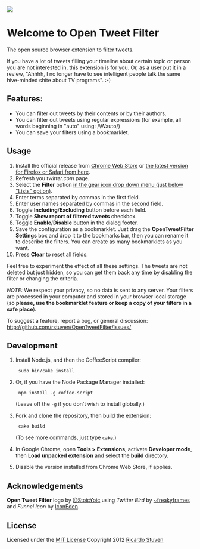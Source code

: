 <img src="https://github.com/rstuven/OpenTweetFilter/raw/master/assets/tile.440x280.png">

# Welcome to Open Tweet Filter

The open source browser extension to filter tweets.

If you have a lot of tweets filling your timeline about certain topic or person you are not interested in, this extension is for you.
Or, as a user put it in a review, "Ahhhh, I no longer have to see intelligent people talk the same hive-minded shite about TV programs". :-)

## Features:
- You can filter out tweets by their contents or by their authors.
- You can filter out tweets using regular expressions (for example, all words beginning in "auto" using:  /\Wauto/) 
- You can save your filters using a bookmarklet.

## Usage

1. Install the official release from [Chrome Web Store](https://chrome.google.com/webstore/detail/bdmjagdcpkfpebaaffpafncgkleijako) or [the latest version for Firefox or Safari from here](https://github.com/rstuven/OpenTweetFilter/tree/packages).
1. Refresh you *twitter.com* page.
1. Select the **Filter** option [in the gear icon drop down menu (just below "Lists" option)](http://goo.gl/iZCX8).
1. Enter terms separated by commas in the first field.
1. Enter user names separated by commas in the second field.
1. Toggle **Including**/**Excluding** button before each field.
1. Toggle **Show report of filtered tweets** checkbox.
1. Toggle **Enable**/**Disable** button in the dialog footer.
1. Save the configuration as a bookmarklet. Just drag the **OpenTweetFilter Settings** box and drop it to the bookmarks bar, then you can rename it to describe the filters. You can create as many bookmarklets as you want.
1. Press **Clear** to reset all fields.

Feel free to experiment the effect of all these settings. The tweets are not deleted but just hidden, so you can get them back any time by disabling the filter or changing the criteria.

*NOTE:* We respect your privacy, so no data is sent to any server. Your filters are processed in your computer and stored in your browser local storage (so **please, use the bookmarklet feature or keep a copy of your filters in a safe place**).

To suggest a feature, report a bug, or general discussion:
http://github.com/rstuven/OpenTweetFilter/issues/

## Development

1. Install Node.js, and then the CoffeeScript compiler:

		sudo bin/cake install

1. Or, if you have the Node Package Manager installed:

		npm install -g coffee-script

	(Leave off the `-g` if you don't wish to install globally.)

1. Fork and clone the repository, then build the extension:

		cake build

	(To see more commands, just type `cake`.)

1. In Google Chrome, open **Tools > Extensions**, activate **Developer mode**, then **Load unpacked extension** and select the **build** directory.

1. Disable the version installed from Chrome Web Store, if applies.

## Acknowledgements

**Open Tweet Filter** logo by [@StoicYoic](https://twitter.com/StoicYoic) using *Twitter Bird* by [~freakyframes](http://freakyframes.deviantart.com/art/Twitter-Bird-127757230) and *Funnel Icon* by [IconEden](http://www.veryicon.com/icons/system/fresh-addon/funnel.html).

## License

Licensed under the [MIT License](http://creativecommons.org/licenses/MIT/)
Copyright 2012 [Ricardo Stuven](mailto:rstuven@gmail.com)
